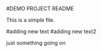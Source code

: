 #DEMO PROJECT README	

This is a simple file.


#adding new text
#adding new text2

just something going on

